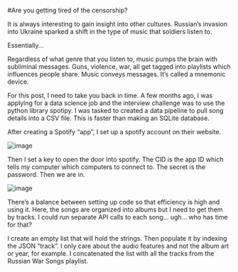#Are you getting tired of the censorship?  

It is always interesting to gain insight into other cultures.  Russian’s invasion into Ukraine sparked a shift in the type of music that soldiers listen to.  

Essentially…

Regardless of what genre that you listen to, music pumps the brain with subliminal messages.  Guns, violence, war, all get tagged into playlists which influences people share.  Music conveys messages.  It’s called a mnemonic device.  

For this post, I need to take you back in time.  A few months ago, I was applying for a data science job and the interview challenge was to use the python library spotipy.  I was tasked to created a data pipeline to pull song details into a CSV file. This is faster than making an SQLite database.  

After creating a Spotify “app”, I set up a spotify account on their website.

![image](https://user-images.githubusercontent.com/23527755/159144161-02ddf865-6973-4dab-bbdc-4b690ea41b3f.png)

Then I set a key to open the door into spotify.  The CID is the app ID which tells my computer which computers to connect to.  The secret is the password.  Then we are in.

![image](https://user-images.githubusercontent.com/23527755/159144165-f8823b77-a6e8-4605-bdb9-9063e8dc4074.png)

There’s a balance between setting up code so that efficiency is high and using it.  Here, the songs are organized into albums but I need to get them by tracks.  I could run separate API calls to each song… ugh… who has time for that?  

I create an empty list that will hold the strings. Then populate it by indexing the JSON “track”.  I only care about the audio features and not the album art or year, for example.  I concatenated the list with all the tracks from the Russian War Songs playlist.
